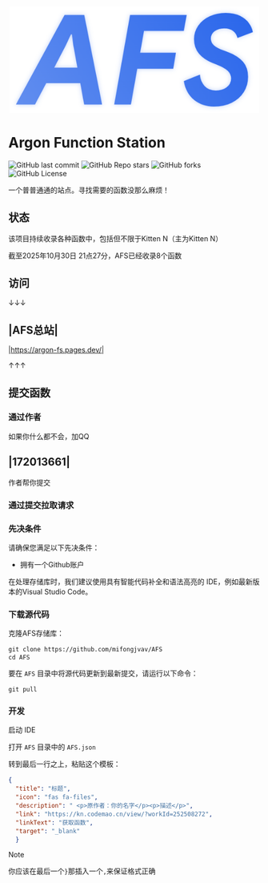 <p align="center">
  <img width="500" alt="osu! logo" src="/AFS.png">
</p>

# Argon Function Station

![GitHub last commit](https://img.shields.io/github/last-commit/mifongjvav/AFS?display_timestamp=committer) ![GitHub Repo stars](https://img.shields.io/github/stars/mifongjvav/AFS) ![GitHub forks](https://img.shields.io/github/forks/mifongjvav/AFS) ![GitHub License](https://img.shields.io/github/license/mifongjvav/AFS)

一个普普通通的站点。寻找需要的函数没那么麻烦！

## 状态

该项目持续收录各种函数中，包括但不限于Kitten N（主为Kitten N）

截至2025年10月30日 21点27分，AFS已经收录8个函数

## 访问

↓↓↓

|AFS总站|
--
|https://argon-fs.pages.dev/|

↑↑↑

## 提交函数

### 通过作者

如果你什么都不会，加QQ

 |172013661|
 --

作者帮你提交

### 通过提交拉取请求

### 先决条件

请确保您满足以下先决条件：

- 拥有一个Github账户

在处理存储库时，我们建议使用具有智能代码补全和语法高亮的 IDE，例如最新版本的Visual Studio Code。

### 下载源代码

克隆AFS存储库：

```shell
git clone https://github.com/mifongjvav/AFS
cd AFS
```

要在 `AFS` 目录中将源代码更新到最新提交，请运行以下命令：

```shell
git pull
```

### 开发

启动 IDE

打开 `AFS` 目录中的 `AFS.json` 

转到最后一行之上，粘贴这个模板：

```json
{
  "title": "标题",
  "icon": "fas fa-files",
  "description": " <p>原作者：你的名字</p><p>描述</p>",
  "link": "https://kn.codemao.cn/view/?workId=252508272",
  "linkText": "获取函数",
  "target": "_blank"
  }
```

> [!NOTE]
> 你应该在最后一个`}`那插入一个`,`来保证格式正确